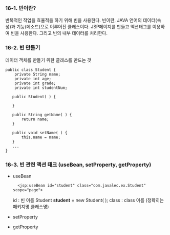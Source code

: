 ### 16-1. 빈이란?
반복적인 작업을 효율적을 하기 위해 빈을 사용한다. 빈이란, JAVA 언어의 데이터(속성)과 기능(메소드)으로 이루어진 클래스이다.
JSP페이지를 만들고 액션태그를 이용하여 빈을 사용한다. 그리고 빈의 내부 데이터를 처리한다.

### 16-2. 빈 만들기
데이터 객체를 만들기 위한 클래스를 만드는 것

    public class Student {
    	private String name;
    	private int age;
    	private int grade;
    	private int studentNum;
    	
       public Student( ) {

	   }      
    
       public String getName( ) {
    	   return name;
       }
		
	   public void setName( ) {
		   this.name = name;
	   }
       ...
    }

### 16-3. 빈 관련 액션 태크 (useBean, setProperty, getProperty)

- useBean

	    <jsp:useBean id="student" class="com.javalec.ex.Student" scope="page">

	id : 빈 이름 
	Student **student** = new Student( );
	class : class 이름 (정확히는 패키지명.클래스명)

- setProperty
- getProperty

<!--stackedit_data:
eyJoaXN0b3J5IjpbMTgzNjk3MDcwOSwxMTQ1NTUwMTI3XX0=
-->